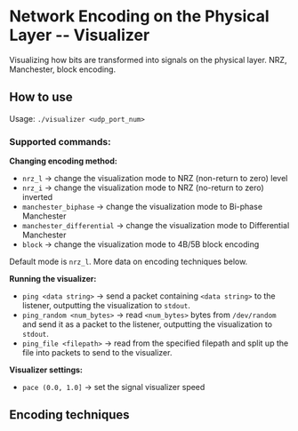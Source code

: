 # Network Encoding on the Physical Layer -- Visualizer

Visualizing how bits are transformed into signals on the physical layer. NRZ, Manchester, block encoding.

## How to use

Usage: `./visualizer <udp_port_num>`

### Supported commands:

**Changing encoding method:**
- `nrz_l` -> change the visualization mode to NRZ (non-return to zero) level 
- `nrz_i` -> change the visualization mode to NRZ (no-return to zero) inverted
- `manchester_biphase` -> change the visualization mode to Bi-phase Manchester
- `manchester_differential` -> change the visualization mode to Differential Manchester
- `block` -> change the visualization mode to 4B/5B block encoding

Default mode is `nrz_l`. More data on encoding techniques below.

**Running the visualizer:**
- `ping <data string>` -> send a packet containing `<data string>` to the listener, outputting the visualization to `stdout`.
- `ping_random <num_bytes>` -> read `<num_bytes>` bytes from `/dev/random` and send it as a packet to the listener, outputting the visualization to `stdout`.
- `ping_file <filepath>` -> read from the specified filepath and split up the file into packets to send to the visualizer.

**Visualizer settings:**
- `pace (0.0, 1.0]` -> set the signal visualizer speed


## Encoding techniques
